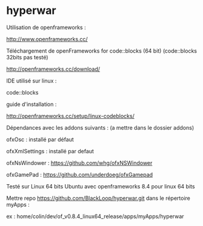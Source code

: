 hyperwar
========

Utilisation de openframeworks :

http://www.openframeworks.cc/

Téléchargement de
openFrameworks for
code::blocks (64 bit)
(code::blocks 32bits pas testé)

http://openframeworks.cc/download/


IDE utilisé sur linux : 

code::blocks


guide d'installation :

http://openframeworks.cc/setup/linux-codeblocks/


Dépendances avec les addons suivants : (a mettre dans le dossier addons)


ofxOsc : installé par défaut

ofxXmlSettings : installé par defaut

ofxNsWindower : https://github.com/whg/ofxNSWindower

ofxGamePad : https://github.com/underdoeg/ofxGamepad


Testé sur Linux 64 bits Ubuntu avec openframeworks 8.4 pour linux 64 bits

Mettre repo https://github.com/BlackLoop/hyperwar.git dans le répertoire myApps :

ex : home/colin/dev/of_v0.8.4_linux64_release/apps/myApps/hyperwar


